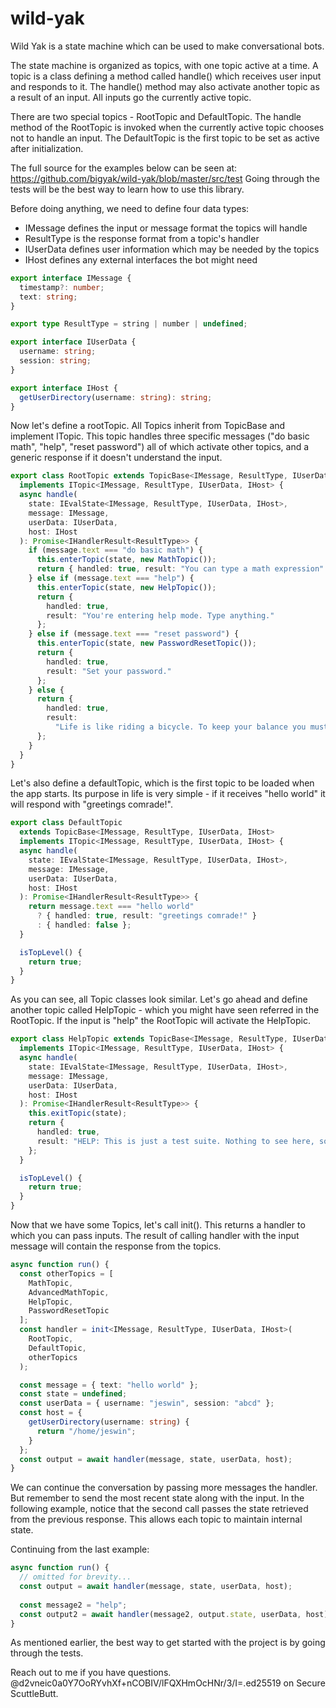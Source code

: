 # wild-yak

Wild Yak is a state machine which can be used to make conversational bots.

The state machine is organized as topics, with one topic active at a time. A topic is a class defining a method called handle() which receives user input and responds to it. The handle() method may also activate another topic as a result of an input. All inputs go the currently active topic.

There are two special topics - RootTopic and DefaultTopic. The handle method of the RootTopic is invoked when the currently active topic chooses not to handle an input. The DefaultTopic is the first topic to be set as active after initialization.

The full source for the examples below can be seen at: https://github.com/bigyak/wild-yak/blob/master/src/test
Going through the tests will be the best way to learn how to use this library.

Before doing anything, we need to define four data types:

* IMessage defines the input or message format the topics will handle
* ResultType is the response format from a topic's handler
* IUserData defines user information which may be needed by the topics
* IHost defines any external interfaces the bot might need

```typescript
export interface IMessage {
  timestamp?: number;
  text: string;
}

export type ResultType = string | number | undefined;

export interface IUserData {
  username: string;
  session: string;
}

export interface IHost {
  getUserDirectory(username: string): string;
}
```

Now let's define a rootTopic. All Topics inherit from TopicBase and implement ITopic. This topic handles three specific messages ("do basic math", "help", "reset password") all of which activate other topics, and a generic response if it doesn't understand the input.

```typescript
export class RootTopic extends TopicBase<IMessage, ResultType, IUserData, IHost>
  implements ITopic<IMessage, ResultType, IUserData, IHost> {
  async handle(
    state: IEvalState<IMessage, ResultType, IUserData, IHost>,
    message: IMessage,
    userData: IUserData,
    host: IHost
  ): Promise<IHandlerResult<ResultType>> {
    if (message.text === "do basic math") {
      this.enterTopic(state, new MathTopic());
      return { handled: true, result: "You can type a math expression" };
    } else if (message.text === "help") {
      this.enterTopic(state, new HelpTopic());
      return {
        handled: true,
        result: "You're entering help mode. Type anything."
      };
    } else if (message.text === "reset password") {
      this.enterTopic(state, new PasswordResetTopic());
      return {
        handled: true,
        result: "Set your password."
      };
    } else {
      return {
        handled: true,
        result:
          "Life is like riding a bicycle. To keep your balance you must keep moving."
      };
    }
  }
}
```

Let's also define a defaultTopic, which is the first topic to be loaded when the app starts. Its purpose in life is very simple - if it receives "hello world" it will respond with "greetings comrade!".

```typescript
export class DefaultTopic
  extends TopicBase<IMessage, ResultType, IUserData, IHost>
  implements ITopic<IMessage, ResultType, IUserData, IHost> {
  async handle(
    state: IEvalState<IMessage, ResultType, IUserData, IHost>,
    message: IMessage,
    userData: IUserData,
    host: IHost
  ): Promise<IHandlerResult<ResultType>> {
    return message.text === "hello world"
      ? { handled: true, result: "greetings comrade!" }
      : { handled: false };
  }

  isTopLevel() {
    return true;
  }
}
```

As you can see, all Topic classes look similar. Let's go ahead and define another topic called HelpTopic - which you might have seen referred in the RootTopic. If the input is "help" the RootTopic will activate the HelpTopic.

```typescript
export class HelpTopic extends TopicBase<IMessage, ResultType, IUserData, IHost>
  implements ITopic<IMessage, ResultType, IUserData, IHost> {
  async handle(
    state: IEvalState<IMessage, ResultType, IUserData, IHost>,
    message: IMessage,
    userData: IUserData,
    host: IHost
  ): Promise<IHandlerResult<ResultType>> {
    this.exitTopic(state);
    return {
      handled: true,
      result: "HELP: This is just a test suite. Nothing to see here, sorry."
    };
  }

  isTopLevel() {
    return true;
  }
}
```

Now that we have some Topics, let's call init(). This returns a handler to which you can pass inputs. The result of calling handler with the input message will contain the response from the topics.

```typescript
async function run() {
  const otherTopics = [
    MathTopic,
    AdvancedMathTopic,
    HelpTopic,
    PasswordResetTopic
  ];
  const handler = init<IMessage, ResultType, IUserData, IHost>(
    RootTopic,
    DefaultTopic,
    otherTopics
  );

  const message = { text: "hello world" };
  const state = undefined;
  const userData = { username: "jeswin", session: "abcd" };
  const host = {
    getUserDirectory(username: string) {
      return "/home/jeswin";
    }
  };
  const output = await handler(message, state, userData, host);
}
```

We can continue the conversation by passing more messages the handler. But remember to send the most recent state along with the input. In the following example, notice that the second call passes the state retrieved from the previous response. This allows each topic to maintain internal state.

Continuing from the last example: 

```typescript
async function run() {
  // omitted for brevity...
  const output = await handler(message, state, userData, host);
  
  const message2 = "help";
  const output2 = await handler(message2, output.state, userData, host);
}
```

As mentioned earlier, the best way to get started with the project is by going through the tests.

Reach out to me if you have questions. @d2vneic0a0Y7OoRYvhXf+nCOBIV/lFQXHmOcHNr/3/I=.ed25519 on Secure ScuttleButt.